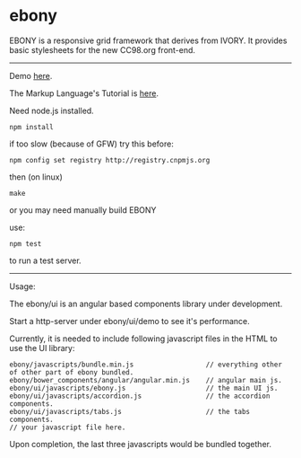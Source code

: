 ebony
=====

  EBONY is a responsive grid framework that derives from IVORY.
It provides basic stylesheets for the new CC98.org front-end.


----

Demo [here](http://jamesruan.github.io/ebony).

The Markup Language's Tutorial is [here](http://jamesruan.github.io/ebony/ml_tutorial.html).

Need node.js installed.

	npm install 

if too slow (because of GFW) try this before:

    npm config set registry http://registry.cnpmjs.org 

then (on linux)

    make

or you may need manually build EBONY


use:

    npm test

to run a test server.

----

Usage: 

The ebony/ui is an angular based components library under development.

Start a http-server under ebony/ui/demo to see it's performance.

Currently, it is needed to include following javascript files in the HTML to use the UI library:

	ebony/javascripts/bundle.min.js                  // everything other of other part of ebony bundled.
	ebony/bower_components/angular/angular.min.js    // angular main js.
	ebony/ui/javascripts/ebony.js                    // the main UI js.
	ebony/ui/javascripts/accordion.js                // the accordion components.	
	ebony/ui/javascripts/tabs.js                     // the tabs components.	
	// your javascript file here.

Upon completion, the last three javascripts would be bundled together.
